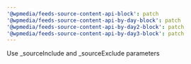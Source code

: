 ```yaml
---
'@wpmedia/feeds-source-content-api-block': patch
'@wpmedia/feeds-source-content-api-by-day-block': patch
'@wpmedia/feeds-source-content-api-by-day2-block': patch
'@wpmedia/feeds-source-content-api-by-day3-block': patch
---
```


Use \_sourceInclude and \_sourceExclude parameters

